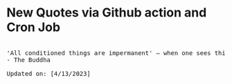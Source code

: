 # New Quotes via Github action and Cron Job

<pre>
<!-- #quote -->
'All conditioned things are impermanent' — when one sees this with wisdom, one turns away from suffering.
- The Buddha

Updated on: [4/13/2023]
<!-- #quoteEnd -->
</pre>
